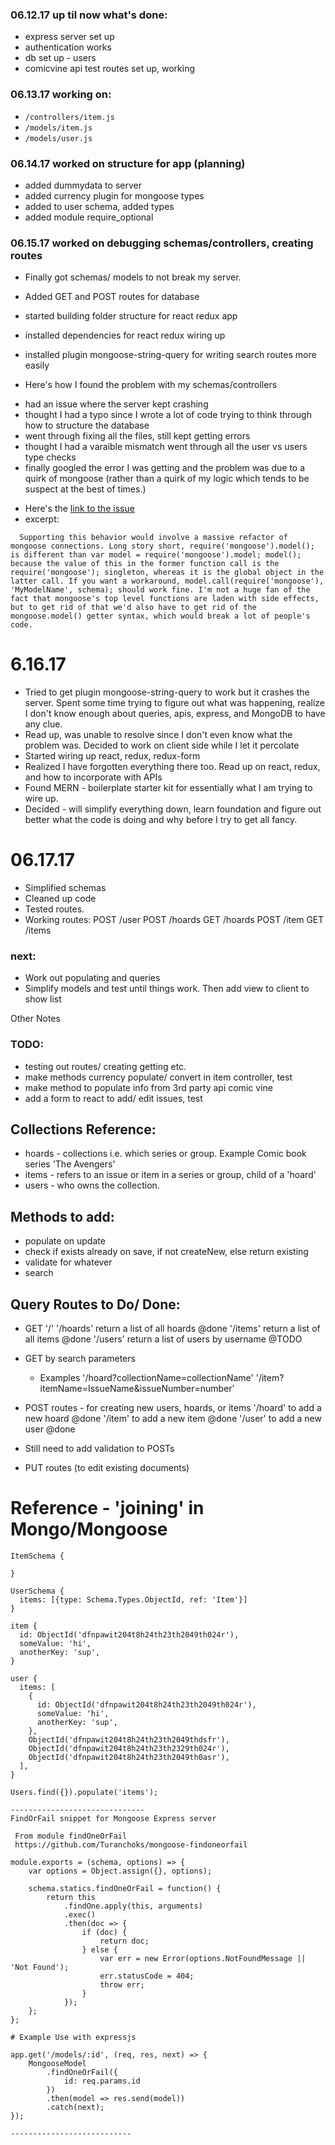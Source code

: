 ### 06.12.17 up til now what's done:
* express server set up
* authentication works
* db set up - users
* comicvine api test routes set up, working

### 06.13.17 working on:
* `/controllers/item.js`
* `/models/item.js`
* `/models/user.js`


### 06.14.17 worked on structure for app (planning)
* added dummydata to server
* added currency plugin for mongoose types
* added to user schema, added types
* added module require_optional

### 06.15.17 worked on debugging schemas/controllers, creating routes
* Finally got schemas/ models to not break my server.
* Added GET and POST routes for database
* started building folder structure for react redux app
* installed dependencies for react redux wiring up
* installed plugin mongoose-string-query for writing search routes more easily

* Here's how I found the problem with my schemas/controllers
- had an issue where the server kept crashing
- thought I had a typo since I wrote a lot of code trying to think through how to structure the database
- went through fixing all the files, still kept getting errors
- thought I had a varaible mismatch went through all the user vs users type checks
- finally googled the error I was getting and the problem was due to a quirk of mongoose (rather than a quirk of my logic which tends to be suspect at the best of times.)
* Here's the [link to the issue](https://github.com/Automattic/mongoose/issues/3768#issuecomment-178313121)
* excerpt:
```
  Supporting this behavior would involve a massive refactor of mongoose connections. Long story short, require('mongoose').model(); is different than var model = require('mongoose').model; model(); because the value of this in the former function call is the require('mongoose'); singleton, whereas it is the global object in the latter call. If you want a workaround, model.call(require('mongoose'), 'MyModelName', schema); should work fine. I'm not a huge fan of the fact that mongoose's top level functions are laden with side effects, but to get rid of that we'd also have to get rid of the mongoose.model() getter syntax, which would break a lot of people's code.
```
# 6.16.17
* Tried to get plugin mongoose-string-query to work but it crashes the server.  Spent some time trying to figure out what was happening, realize I don't know enough about queries, apis, express, and MongoDB to have any clue.
* Read up, was unable to resolve since I don't even know what the problem was.  Decided to work on client side while I let it percolate
* Started wiring up react, redux, redux-form
* Realized I have forgotten everything there too.  Read up on react, redux, and how to incorporate with APIs
* Found MERN - boilerplate starter kit for essentially what I am trying to wire up.
* Decided - will simplify everything down, learn foundation and figure out better what the code is doing and why before I try to get all fancy.

# 06.17.17
* Simplified schemas
* Cleaned up code
* Tested routes.  
* Working routes: 
        POST /user
        POST /hoards
        GET /hoards
        POST /item
        GET /items
    
### next:
* Work out populating and queries
* Simplify models and test until things work.  Then add view to client to show list

Other Notes
### TODO:

* testing out routes/ creating getting etc. 
* make methods currency populate/ convert in item controller, test
* make method to populate info from 3rd party api comic vine
* add a form to react to add/ edit issues, test

## Collections Reference:
* hoards - collections i.e. which series or group.  Example Comic book series 'The Avengers'
* items - refers to an issue or item in a series or group, child of a 'hoard'
* users - who owns the collection.  

## Methods to add: 
* populate on update 
* check if exists already on save, if not createNew, else return existing
* validate for whatever
* search 

## Query Routes to Do/ Done:

* GET   '/'
        '/hoards' return a list of all hoards @done
        '/items' return a list of all items @done
        '/users' return a list of users by username @TODO
* GET by search parameters
    * Examples
         '/hoard?collectionName=collectionName'
         '/item?itemName=IssueName&issueNumber=number'
* POST routes - for creating new users, hoards, or items
        '/hoard' to add a new hoard @done
        '/item' to add a new item @done
        '/user' to add a new user @done
* Still need to add validation to POSTs

* PUT routes (to edit existing documents)


# Reference - 'joining' in Mongo/Mongoose
```
ItemSchema {
  
}

UserSchema {
  items: [{type: Schema.Types.ObjectId, ref: 'Item'}]
}

item {
  id: ObjectId('dfnpawit204t8h24th23th2049th024r'),
  someValue: 'hi',
  anotherKey: 'sup',
}

user {
  items: [
    {
      id: ObjectId('dfnpawit204t8h24th23th2049th024r'),
      someValue: 'hi',
      anotherKey: 'sup',
    },
    ObjectId('dfnpawit204t8h24th23th2049thdsfr'),
    ObjectId('dfnpawit204t8h24th23th2329th024r'),
    ObjectId('dfnpawit204t8h24th23th2049th0asr'),
  ],
}
  
Users.find({}).populate('items');

------------------------------
FindOrFail snippet for Mongoose Express server

 From module findOneOrFail
 https://github.com/Turanchoks/mongoose-findoneorfail

module.exports = (schema, options) => {
    var options = Object.assign({}, options);

    schema.statics.findOneOrFail = function() {
        return this
            .findOne.apply(this, arguments)
            .exec()
            .then(doc => {
                if (doc) {
                    return doc;
                } else {
                    var err = new Error(options.NotFoundMessage || 'Not Found');
                    err.statusCode = 404;
                    throw err;
                }
            });
    };
};

# Example Use with expressjs

app.get('/models/:id', (req, res, next) => {
    MongooseModel
        .findOneOrFail({
            id: req.params.id
        })
        .then(model => res.send(model))
        .catch(next);
});

---------------------------